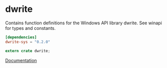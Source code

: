 # dwrite #
Contains function definitions for the Windows API library dwrite. See winapi for types and constants.

```toml
[dependencies]
dwrite-sys = "0.2.0"
```

```rust
extern crate dwrite;
```

[Documentation](https://retep998.github.io/doc/winapi/dwrite/)
